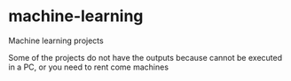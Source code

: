 # machine-learning
Machine learning projects

Some of the projects do not have the outputs because cannot be executed in a PC, or you need to rent come machines
